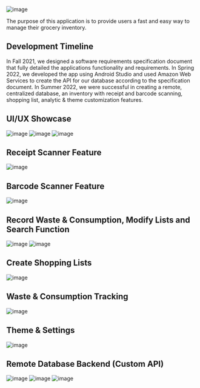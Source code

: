 ![image](https://user-images.githubusercontent.com/47125700/168901688-bf19da7d-b94f-4ed0-bd8a-c23bbe64e766.png)

The purpose of this application is to provide users a fast and easy way to manage their grocery inventory.

## Development Timeline 
In Fall 2021, we designed a software requirements specification document that fully detailed the applications functionality and requirements. 
In Spring 2022, we developed the app using Android Studio and used Amazon Web Services to create the API for our database according to the specification document. 
In Summer 2022, we were successful in creating a remote, centralized database, an inventory with receipt and barcode scanning, shopping list, analytic & theme customization features.

## UI/UX Showcase
![image](https://user-images.githubusercontent.com/47125700/168901810-3a998826-6b5a-4620-b503-b057fae5cbfd.png)
![image](https://user-images.githubusercontent.com/47125700/168902027-c355f21b-e969-426d-9ac3-29c3dccdab32.png)
![image](https://user-images.githubusercontent.com/47125700/168902109-13e7071d-8e8a-4399-a3b7-9cd605a56a9e.png)

## Receipt Scanner Feature
![image](https://user-images.githubusercontent.com/47125700/168902298-c6736e7e-f301-40b3-adc6-f1f74bd3365d.png)

## Barcode Scanner Feature
![image](https://user-images.githubusercontent.com/47125700/168902467-943d3c99-8346-4dbf-925c-cf66dc71438a.png)

## Record Waste & Consumption, Modify Lists and Search Function
![image](https://user-images.githubusercontent.com/47125700/168902612-3cfdb879-8f32-457f-b58e-6c8d4b5617a7.png)
![image](https://user-images.githubusercontent.com/47125700/168902763-328f10af-7c36-433f-9842-1522b9fd046a.png)

## Create Shopping Lists
![image](https://user-images.githubusercontent.com/47125700/168903224-4abe790d-1776-4e3c-bc98-3cf144fd72c0.png)

## Waste & Consumption Tracking
![image](https://user-images.githubusercontent.com/47125700/168903336-11d3bc7f-37ee-4065-be26-94a3b0021a75.png)

## Theme & Settings
![image](https://user-images.githubusercontent.com/47125700/168903420-777f3e2c-9c2a-4b08-9f7c-6092e608ffc9.png)

## Remote Database Backend (Custom API)
![image](https://user-images.githubusercontent.com/47125700/168902875-b6641892-30dd-4b8d-b9b7-19eac0ebc8fe.png)
![image](https://user-images.githubusercontent.com/47125700/168902965-3f4c7454-074b-493b-9568-abd315906eb0.png)
![image](https://user-images.githubusercontent.com/47125700/168903101-aa68a066-043c-4ce8-af38-3c4b779f3f83.png)














